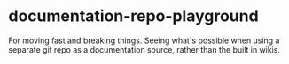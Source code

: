 # documentation-repo-playground
For moving fast and breaking things.  Seeing what's possible when using a separate git repo as a documentation source, rather than the built in wikis.
